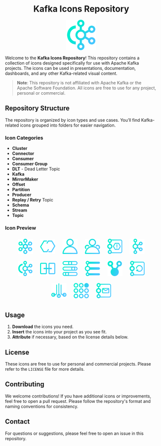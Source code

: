 <div align="center">
    <h1>Kafka Icons Repository</h1>
  <img src="icons/kafka-1.png" alt="Kafka Icon" width="100"/>
</div>

Welcome to the **Kafka Icons Repository**! This repository contains a collection of icons designed specifically for use with Apache Kafka projects. The icons can be used in presentations, documentation, dashboards, and any other Kafka-related visual content.

> **Note**: This repository is not affiliated with Apache Kafka or the Apache Software Foundation. All icons are free to use for any project, personal or commercial.

## Repository Structure

The repository is organized by icon types and use cases. You’ll find Kafka-related icons grouped into folders for easier navigation.

### Icon Categories
- **Cluster**
- **Connector**
- **Consumer**
- **Consumer Group**
- **DLT** - Dead Letter Topic
- **Kafka**
- **MirrorMaker**
- **Offset**
- **Partition**
- **Producer**
- **Replay / Retry** Topic
- **Schema**
- **Stream**
- **Topic**

### Icon Preview
<div align="center">
  <img src="icons/cluster.png" alt="Cluster" width="50" style="margin: 10px;"/>
  <img src="icons/connector.png" alt="Connector" width="50" style="margin: 10px;"/>
  <img src="icons/consumer.png" alt="Consumer" width="50" style="margin: 10px;"/>
  <img src="icons/consumer-group.png" alt="Consumer Group" width="50" style="margin: 10px;"/>
  <img src="icons/dlt.png" alt="Dead Letter Topic" width="50" style="margin: 10px;"/>
  <img src="icons/kafka.png" alt="Kafka" width="50" style="margin: 10px;"/>
  <img src="icons/kafka-1.png" alt="Kafka Icon" width="50" style="margin: 10px;"/>
  <img src="icons/mirrormaker.png" alt="MirrorMaker" width="50" style="margin: 10px;"/>
  <img src="icons/offsets.png" alt="Offsets" width="50" style="margin: 10px;"/>
  <img src="icons/partitions.png" alt="Partitions" width="50" style="margin: 10px;"/>
  <img src="icons/producer.png" alt="Producer" width="50" style="margin: 10px;"/>
  <img src="icons/replay.png" alt="Replay" width="50" style="margin: 10px;"/>
  <img src="icons/streams.png" alt="Streams" width="50" style="margin: 10px;"/>
  <img src="icons/schema.png" alt="Schema" width="50" style="margin: 10px;"/>
  <img src="icons/topic.png" alt="Topic" width="50" style="margin: 10px;"/>
</div>

## Usage

1. **Download** the icons you need.
2. **Insert** the icons into your project as you see fit.  
3. **Attribute** if necessary, based on the license details below.

## License

These icons are free to use for personal and commercial projects. Please refer to the `LICENSE` file for more details.

## Contributing

We welcome contributions! If you have additional icons or improvements, feel free to open a pull request. Please follow the repository's format and naming conventions for consistency.

## Contact

For questions or suggestions, please feel free to open an issue in this repository.
